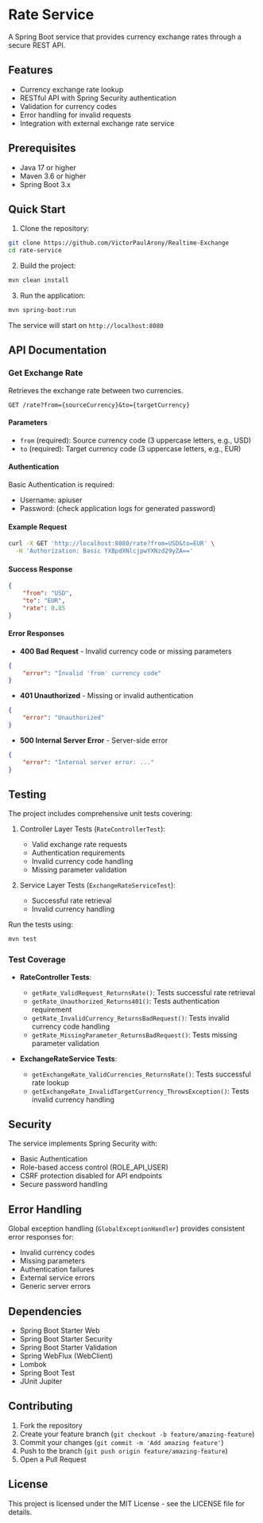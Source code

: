 # Rate Service

A Spring Boot service that provides currency exchange rates through a secure REST API.

## Features

- Currency exchange rate lookup
- RESTful API with Spring Security authentication
- Validation for currency codes
- Error handling for invalid requests
- Integration with external exchange rate service

## Prerequisites

- Java 17 or higher
- Maven 3.6 or higher
- Spring Boot 3.x

## Quick Start

1. Clone the repository:
```bash
git clone https://github.com/VictorPaulArony/Realtime-Exchange
cd rate-service
```

2. Build the project:
```bash
mvn clean install
```

3. Run the application:
```bash
mvn spring-boot:run
```

The service will start on `http://localhost:8080`

## API Documentation

### Get Exchange Rate

Retrieves the exchange rate between two currencies.

```http
GET /rate?from={sourceCurrency}&to={targetCurrency}
```

#### Parameters

- `from` (required): Source currency code (3 uppercase letters, e.g., USD)
- `to` (required): Target currency code (3 uppercase letters, e.g., EUR)

#### Authentication

Basic Authentication is required:
- Username: apiuser
- Password: (check application logs for generated password)

#### Example Request

```bash
curl -X GET 'http://localhost:8080/rate?from=USD&to=EUR' \
  -H 'Authorization: Basic YXBpdXNlcjpwYXNzd29yZA=='
```

#### Success Response

```json
{
    "from": "USD",
    "to": "EUR",
    "rate": 0.85
}
```

#### Error Responses

- **400 Bad Request** - Invalid currency code or missing parameters
```json
{
    "error": "Invalid 'from' currency code"
}
```

- **401 Unauthorized** - Missing or invalid authentication
```json
{
    "error": "Unauthorized"
}
```

- **500 Internal Server Error** - Server-side error
```json
{
    "error": "Internal server error: ..."
}
```

## Testing

The project includes comprehensive unit tests covering:

1. Controller Layer Tests (`RateControllerTest`):
   - Valid exchange rate requests
   - Authentication requirements
   - Invalid currency code handling
   - Missing parameter validation

2. Service Layer Tests (`ExchangeRateServiceTest`):
   - Successful rate retrieval
   - Invalid currency handling

Run the tests using:
```bash
mvn test
```

### Test Coverage

- **RateController Tests**:
  - `getRate_ValidRequest_ReturnsRate()`: Tests successful rate retrieval
  - `getRate_Unauthorized_Returns401()`: Tests authentication requirement
  - `getRate_InvalidCurrency_ReturnsBadRequest()`: Tests invalid currency code handling
  - `getRate_MissingParameter_ReturnsBadRequest()`: Tests missing parameter validation

- **ExchangeRateService Tests**:
  - `getExchangeRate_ValidCurrencies_ReturnsRate()`: Tests successful rate lookup
  - `getExchangeRate_InvalidTargetCurrency_ThrowsException()`: Tests invalid currency handling

## Security

The service implements Spring Security with:
- Basic Authentication
- Role-based access control (ROLE_API_USER)
- CSRF protection disabled for API endpoints
- Secure password handling

## Error Handling

Global exception handling (`GlobalExceptionHandler`) provides consistent error responses for:
- Invalid currency codes
- Missing parameters
- Authentication failures
- External service errors
- Generic server errors

## Dependencies

- Spring Boot Starter Web
- Spring Boot Starter Security
- Spring Boot Starter Validation
- Spring WebFlux (WebClient)
- Lombok
- Spring Boot Test
- JUnit Jupiter

## Contributing

1. Fork the repository
2. Create your feature branch (`git checkout -b feature/amazing-feature`)
3. Commit your changes (`git commit -m 'Add amazing feature'`)
4. Push to the branch (`git push origin feature/amazing-feature`)
5. Open a Pull Request

## License

This project is licensed under the MIT License - see the LICENSE file for details.
